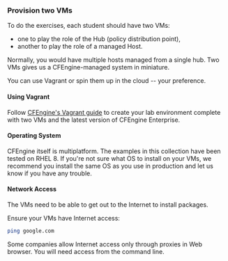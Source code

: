 ### Provision two VMs

To do the exercises, each student should have two VMs:

- one to play the role of the Hub (policy distribution point),
- another to play the role of a managed Host.

Normally, you would have multiple hosts managed from a single hub.
Two VMs gives us a CFEngine-managed system in miniature.

You can use Vagrant or spin them up in the cloud -- your preference.

#### Using Vagrant

Follow [CFEngine's Vagrant
guide](https://docs.cfengine.com/latest/guide-installation-and-configuration-general-installation-installation-enterprise-vagrant.html)
to create your lab environment complete with two VMs and the latest
version of CFEngine Enterprise.

#### Operating System

CFEngine itself is multiplatform. The examples in this collection
have been tested on RHEL 8.  If you're not sure what OS to install
on your VMs, we recommend you install the same OS as you use in
production and let us know if you have any trouble.

#### Network Access

The VMs need to be able to get out to the Internet to install
packages.

Ensure your VMs have Internet access:

```bash
ping google.com
```

Some companies allow Internet access only through proxies in Web
browser. You will need access from the command line.
